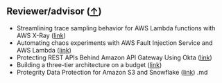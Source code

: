 ## Reviewer/advisor ([↑](#top))

- Streamlining trace sampling behavior for AWS Lambda functions with AWS X-Ray ([link](https://aws.amazon.com/blogs/compute/streamlining-trace-sampling-behavior-for-aws-lambda-functions-with-aws-x-ray/))
- Automating chaos experiments with AWS Fault Injection Service and AWS Lambda ([link](https://aws.amazon.com/blogs/compute/automating-chaos-experiments-with-aws-fault-injection-service-and-aws-lambda/))
- Protecting REST APIs Behind Amazon API Gateway Using Okta ([link](https://auth0.com/blog/protecting-rest-apis-behind-aws-api-gateway/))
- Building a three-tier architecture on a budget ([link](https://aws.amazon.com/blogs/architecture/building-a-three-tier-architecture-on-a-budget/))
- Protegrity Data Protection for Amazon S3 and Snowflake ([link](https://docs.aws.amazon.com/architecture-diagrams/latest/protegrity-data-protection-for-amazon-s3-and-snowflake/protegrity-data-protection-for-amazon-s3-and-snowflake.html))
.md
